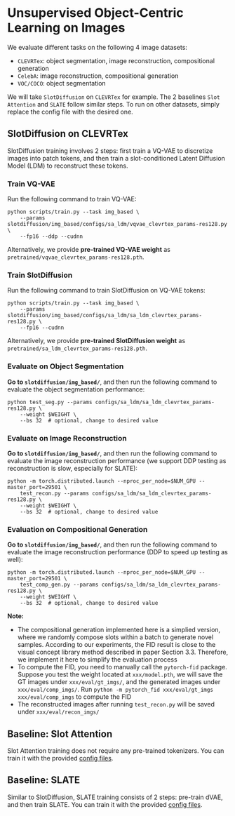 # Unsupervised Object-Centric Learning on Images

We evaluate different tasks on the following 4 image datasets:

-   `CLEVRTex`: object segmentation, image reconstruction, compositional generation
-   `CelebA`: image reconstruction, compositional generation
-   `VOC/COCO`: object segmentation

We will take `SlotDiffusion` on `CLEVRTex` for example.
The 2 baselines `Slot Attention` and `SLATE` follow similar steps.
To run on other datasets, simply replace the config file with the desired one.

## SlotDiffusion on CLEVRTex

SlotDiffusion training involves 2 steps: first train a VQ-VAE to discretize images into patch tokens, and then train a slot-conditioned Latent Diffusion Model (LDM) to reconstruct these tokens.

### Train VQ-VAE

Run the following command to train VQ-VAE:

```
python scripts/train.py --task img_based \
    --params slotdiffusion/img_based/configs/sa_ldm/vqvae_clevrtex_params-res128.py \
    --fp16 --ddp --cudnn
```

Alternatively, we provide **pre-trained VQ-VAE weight** as `pretrained/vqvae_clevrtex_params-res128.pth`.

### Train SlotDiffusion

Run the following command to train SlotDiffusion on VQ-VAE tokens:

```
python scripts/train.py --task img_based \
    --params slotdiffusion/img_based/configs/sa_ldm/sa_ldm_clevrtex_params-res128.py \
    --fp16 --cudnn
```

Alternatively, we provide **pre-trained SlotDiffusion weight** as `pretrained/sa_ldm_clevrtex_params-res128.pth`.

### Evaluate on Object Segmentation

**Go to `slotdiffusion/img_based/`**, and then run the following command to evaluate the object segmentation performance:

```
python test_seg.py --params configs/sa_ldm/sa_ldm_clevrtex_params-res128.py \
    --weight $WEIGHT \
    --bs 32  # optional, change to desired value
```

### Evaluate on Image Reconstruction

**Go to `slotdiffusion/img_based/`**, and then run the following command to evaluate the image reconstruction performance (we support DDP testing as reconstruction is slow, especially for SLATE):

```
python -m torch.distributed.launch --nproc_per_node=$NUM_GPU --master_port=29501 \
    test_recon.py --params configs/sa_ldm/sa_ldm_clevrtex_params-res128.py \
    --weight $WEIGHT \
    --bs 32  # optional, change to desired value
```

### Evaluation on Compositional Generation

**Go to `slotdiffusion/img_based/`**, and then run the following command to evaluate the image reconstruction performance (DDP to speed up testing as well):

```
python -m torch.distributed.launch --nproc_per_node=$NUM_GPU --master_port=29501 \
    test_comp_gen.py --params configs/sa_ldm/sa_ldm_clevrtex_params-res128.py \
    --weight $WEIGHT \
    --bs 32  # optional, change to desired value
```

**Note:**

-   The compositional generation implemented here is a simplied version, where we randomly compose slots within a batch to generate novel samples.
    According to our experiments, the FID result is close to the visual concept library method described in paper Section 3.3.
    Therefore, we implement it here to simplify the evaluation process
-   To compute the FID, you need to manually call the `pytorch-fid` package.
    Suppose you test the weight located at `xxx/model.pth`, we will save the GT images under `xxx/eval/gt_imgs/`, and the generated images under `xxx/eval/comp_imgs/`.
    Run `python -m pytorch_fid xxx/eval/gt_imgs xxx/eval/comp_imgs` to compute the FID
-   The reconstructed images after running `test_recon.py` will be saved under `xxx/eval/recon_imgs/`

## Baseline: Slot Attention

Slot Attention training does not require any pre-trained tokenizers.
You can train it with the provided [config files](../slotdiffusion/img_based/configs/sa/).

## Baseline: SLATE

Similar to SlotDiffusion, SLATE training consists of 2 steps: pre-train dVAE, and then train SLATE.
You can train it with the provided [config files](../slotdiffusion/img_based/configs/slate/).
